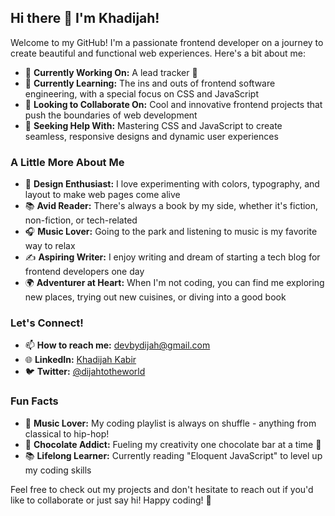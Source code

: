 ## Hi there 👋 I'm Khadijah!

Welcome to my GitHub! I'm a passionate frontend developer on a journey to create beautiful and functional web experiences. Here's a bit about me:

- 🔭 **Currently Working On:** A lead tracker 🚀
- 🌱 **Currently Learning:** The ins and outs of frontend software engineering, with a special focus on CSS and JavaScript
- 👯 **Looking to Collaborate On:** Cool and innovative frontend projects that push the boundaries of web development
- 🤔 **Seeking Help With:** Mastering CSS and JavaScript to create seamless, responsive designs and dynamic user experiences

### A Little More About Me

- 🎨 **Design Enthusiast:** I love experimenting with colors, typography, and layout to make web pages come alive
- 📚 **Avid Reader:** There's always a book by my side, whether it's fiction, non-fiction, or tech-related
- 🎧 **Music Lover:** Going to the park and listening to music is my favorite way to relax
- ✍️ **Aspiring Writer:** I enjoy writing and dream of starting a tech blog for frontend developers one day
- 🌍 **Adventurer at Heart:** When I'm not coding, you can find me exploring new places, trying out new cuisines, or diving into a good book

### Let's Connect!

- 📫 **How to reach me:** [devbydijah@gmail.com](mailto:devbydijah@gmail.com)
- 🌐 **LinkedIn:** [Khadijah Kabir](https://www.linkedin.com/in/khadijahkabir/)
- 🐦 **Twitter:** [@dijahtotheworld](https://x.com/dijahtotheworld)

### Fun Facts

- 🎵 **Music Lover:** My coding playlist is always on shuffle - anything from classical to hip-hop!
- 🍫 **Chocolate Addict:** Fueling my creativity one chocolate bar at a time 🍫
- 📚 **Lifelong Learner:** Currently reading "Eloquent JavaScript" to level up my coding skills

Feel free to check out my projects and don't hesitate to reach out if you'd like to collaborate or just say hi! Happy coding! 🌟
